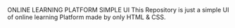 ONLINE LEARNING PLATFORM SIMPLE UI
This Repository is just a simple UI of online learning Platform made by only HTML & CSS.
